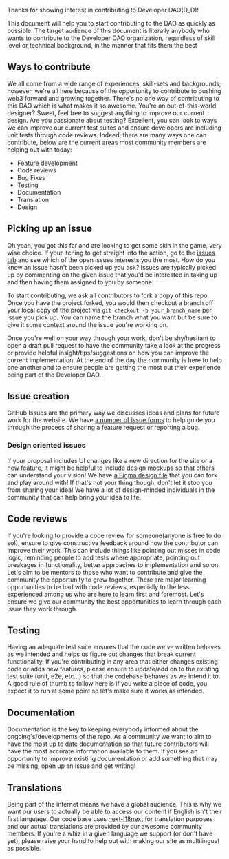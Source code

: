 Thanks for showing interest in contributing to Developer DAO(D_D)!

This document will help you to start contributing to the DAO as quickly as
possible. The target audience of this document is literally anybody who wants to
contribute to the Developer DAO organization, regardless of skill level or
technical background, in the manner that fits them the best

## Ways to contribute

We all come from a wide range of experiences, skill-sets and backgrounds;
however, we're all here because of the opportunity to contribute to pushing web3
forward and growing together. There's no one way of contributing to this DAO
which is what makes it so awesome. You're an out-of-this-world designer? Sweet,
feel free to suggest anything to improve our current design. Are you passionate
about testing? Excellent, you can look to ways we can improve our current test
suites and ensure developers are including unit tests through code reviews.
Indeed, there are many ways one can contribute, below are the current areas most
community members are helping out with today:

- Feature development
- Code reviews
- Bug Fixes
- Testing
- Documentation
- Translation
- Design

## Picking up an issue

Oh yeah, you got this far and are looking to get some skin in the game, very
wise choice. If your itching to get straight into the action, go to the
[issues tab](https://github.com/Developer-DAO/developer-dao/issues) and see
which of the open issues interests you the most. How do you know an issue hasn't
been picked up you ask? Issues are typically picked up by commenting on the
given issue that you'd be interested in taking up and then having them assigned
to you by someone.

To start contributing, we ask all contributors to fork a copy of this repo. Once
you have the project forked, you would then checkout a branch off your local
copy of the project via `git checkout -b your_branch_name` per issue you pick
up. You can name the branch what you want but be sure to give it some context
around the issue you're working on.

Once you're well on your way through your work, don't be shy/hesitant to open a
draft pull request to have the community take a look at the progress or provide
helpful insight/tips/suggestions on how you can improve the current
implementation. At the end of the day the community is here to help one another
and to ensure people are getting the most out their experience being part of the
Developer DAO.

## Issue creation

GitHub Issues are the primary way we discusses ideas and plans for future work
for the website. We have
[a number of issue forms](https://github.com/Developer-DAO/developer-dao/issues/new/choose)
to help guide you through the process of sharing a feature request or reporting
a bug.

### Design oriented issues

If your proposal includes UI changes like a new direction for the site or a new
feature, it might be helpful to include design mockups so that others can
understand your vision! We have
[a Figma design file](https://www.figma.com/file/BBxYJrArJFOpND9c4OBWkY/D_D?node-id=3%3A2)
that you can fork and play around with! If that's not your thing though, don't
let it stop you from sharing your idea! We have a lot of design-minded
individuals in the community that can help bring your idea to life.

## Code reviews

If you're looking to provide a code review for someone(anyone is free to do
so!), ensure to give constructive feedback around how the contributor can
improve their work. This can include things like pointing out misses in code
logic, reminding people to add tests where appropriate, pointing out breakages
in functionality, better approaches to implementation and so on. Let's aim to be
mentors to those who want to contribute and give the community the opportunity
to grow together. There are major learning opportunities to be had with code
reviews, especially to the less experienced among us who are here to learn first
and foremost. Let's ensure we give our community the best opportunities to learn
through each issue they work through.

## Testing

Having an adequate test suite ensures that the code we've written behaves as we
intended and helps us figure out changes that break current functionality. If
you're contributing in any area that either changes existing code or adds new
features, please ensure to update/add on to the existing test suite (unit, e2e,
etc...) so that the codebase behaves as we intend it to. A good rule of thumb to
follow here is if you write a piece of code, you expect it to run at some point
so let's make sure it works as intended.

## Documentation

Documentation is the key to keeping everybody informed about the
ongoing's/developments of the repo. As a community we want to aim to have the
most up to date documentation so that future contributors will have the most
accurate information available to them. If you see an opportunity to improve
existing documentation or add something that may be missing, open up an issue
and get writing!

## Translations

Being part of the internet means we have a global audience. This is why we want
our users to actually be able to access our content if English isn't their first
language. Our code base uses
[next-i18next](https://github.com/isaachinman/next-i18next) for translation
purposes and our actual translations are provided by our awesome community
members. If you're a whiz in a given language we support (or don't have yet),
please raise your hand to help out with making our site as multilingual as
possible.
